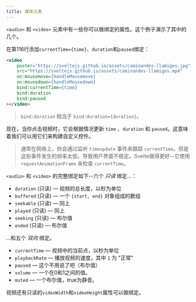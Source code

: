 ```yaml
---
title: 媒体元素
---
```


`<audio>` 和 `<video>` 元素中有一些你可以做绑定的属性。这个例子演示了其中的几个。

在第116行添加`currentTime={time}`、`duration`和`paused`绑定：

```html
<video
	poster="https://sveltejs.github.io/assets/caminandes-llamigos.jpg"
	src="https://sveltejs.github.io/assets/caminandes-llamigos.mp4"
	on:mousemove={handleMousemove}
	on:mousedown={handleMousedown}
	bind:currentTime={time}
	bind:duration
	bind:paused
></video>
```

> `bind:duration` 相当于 `bind:duration={duration}`。

现在，当你点击视频时，它会根据情况更新 `time` 、`duration` 和 `paused`。这意味着我们可以用它们来构建自定义控件。

> 通常在网络上，你会通过监听 `timeupdate` 事件来跟踪 `currentTime`。但是这些事件发生的频率太低，导致用户界面不稳定。Svelte做得更好--它使用 `requestAnimationFrame` 来检查 `currentTime`。

`<audio>` 和 `<video>` 的完整绑定如下--六个 _只读_ 绑定...：

* `duration` (只读) — 视频的总长度，以秒为单位
* `buffered` (只读) — 一个 `{start, end}` 对象组成的数组
* `seekable` (只读) — 同上
* `played` (只读) — 同上
* `seeking` (只读) — 布尔值
* `ended` (只读) — 布尔值

...和五个 _双向_ 绑定。

* `currentTime` — 视频中的当前点，以秒为单位
* `playbackRate` — 播放视频的速度，其中 `1` 为 "正常"
* `paused` — 这个不用说了吧（布尔值）
* `volume` — 一个在0和1之间的值。
* `muted` — 一个布尔值，true为静音。

视频还有只读的`videoWidth`和`videoHeight`属性可以做绑定。